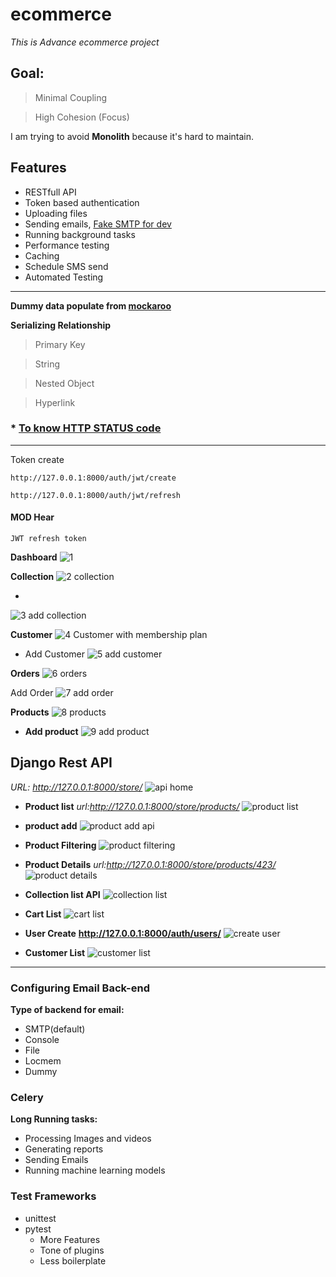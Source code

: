 # ecommerce
 
_This is Advance ecommerce project_

## Goal:

> Minimal Coupling
 
> High Cohesion (Focus)
 
I am trying to avoid **Monolith** because it's hard to maintain. 

## Features

* RESTfull API
* Token based authentication
* Uploading files
* Sending emails, [Fake SMTP for dev](https://github.com/rnwood/smtp4dev)
* Running background tasks
* Performance testing
* Caching
* Schedule SMS send
* Automated Testing
____

**Dummy data populate from [mockaroo](https://www.mockaroo.com/)**

**Serializing Relationship**
 > Primary Key
 
 > String
 
 > Nested Object
 
 > Hyperlink

### * [To know HTTP STATUS code](https://httpstatuses.io/)


___________
Token create

```bashscript
http://127.0.0.1:8000/auth/jwt/create
```
```bashscript
http://127.0.0.1:8000/auth/jwt/refresh
```
#### MOD Hear
```bashscript
JWT refresh token
```


**Dashboard**
![1](https://github.com/mushfiqur-rahman/ecommerce/assets/26889268/aa73184b-a196-4ddc-9638-5cfb169720d4)


**Collection**
![2  collection](https://github.com/mushfiqur-rahman/ecommerce/assets/26889268/3e2f5528-e2bf-4ce6-874f-c17961f7386a)

-
![3  add collection](https://github.com/mushfiqur-rahman/ecommerce/assets/26889268/1ea5c02f-e2b8-4c81-9414-c40db16de4b9)

**Customer**
![4  Customer with membership plan](https://github.com/mushfiqur-rahman/ecommerce/assets/26889268/3ffe5380-f758-4706-b0f1-9c88c60a458b)

- Add Customer
![5  add customer](https://github.com/mushfiqur-rahman/ecommerce/assets/26889268/0d3416c7-81f4-4dee-a0f4-440f29a68e63)

**Orders**
![6  orders](https://github.com/mushfiqur-rahman/ecommerce/assets/26889268/b86c158f-3a3a-44e6-9398-3b7b88b88175)


Add Order
![7  add order](https://github.com/mushfiqur-rahman/ecommerce/assets/26889268/569a3054-01e7-44f6-8ba5-af5ccfe40734)

**Products**
![8  products](https://github.com/mushfiqur-rahman/ecommerce/assets/26889268/a92c4807-3b1f-4d3e-a3c8-01d6bcc15929)

- **Add product**
![9  add product](https://github.com/mushfiqur-rahman/ecommerce/assets/26889268/c30a4b45-aa3b-4498-9875-f1eb1ed5eb5e)

## Django Rest API 

*URL: http://127.0.0.1:8000/store/*
![api home](https://github.com/mushfiqur-rahman/ecommerce/assets/26889268/80faf5e4-19ec-44f8-a80b-a60c3f772dd8)

- **Product list**
*url:http://127.0.0.1:8000/store/products/*
![product list](https://github.com/mushfiqur-rahman/ecommerce/assets/26889268/2f21db0b-c5e6-4837-adb3-9d53be524fcb)


- **product add**
![product add api](https://github.com/mushfiqur-rahman/ecommerce/assets/26889268/c133e3d4-f7cd-4c23-9f48-8ddaebf81b26)


- **Product Filtering**
![product filtering](https://github.com/mushfiqur-rahman/ecommerce/assets/26889268/bd5fc40f-7454-4cbf-9a5c-4e5e67b6b162)

- **Product Details**
*url:http://127.0.0.1:8000/store/products/423/*
![product details](https://github.com/mushfiqur-rahman/ecommerce/assets/26889268/07913b1c-ff10-4c78-9451-ce2040974028)


- **Collection list API**
![collection list](https://github.com/mushfiqur-rahman/ecommerce/assets/26889268/5cc63268-bc0a-4ded-a3d4-4fe27d3383d0)


- **Cart List**
![cart list](https://github.com/mushfiqur-rahman/ecommerce/assets/26889268/97536a15-0983-48af-9294-9cd9a1e80582)


- **User Create**
**http://127.0.0.1:8000/auth/users/**
![create user](https://github.com/mushfiqur-rahman/ecommerce/assets/26889268/4c866355-c075-472f-a5e2-719a1254a99d)


- **Customer List**
![customer list](https://github.com/mushfiqur-rahman/ecommerce/assets/26889268/75bf4023-4e7a-40f6-a161-3956f0bcb11a)

___
### Configuring Email Back-end

<b>Type of backend for email:</b>
* SMTP(default)
* Console
* File
* Locmem
* Dummy

### Celery
<b>Long Running tasks:</b>

* Processing Images and videos
* Generating reports
* Sending Emails
* Running machine learning models

### Test Frameworks

* unittest
* pytest
  * More Features
  * Tone of plugins
  * Less boilerplate


